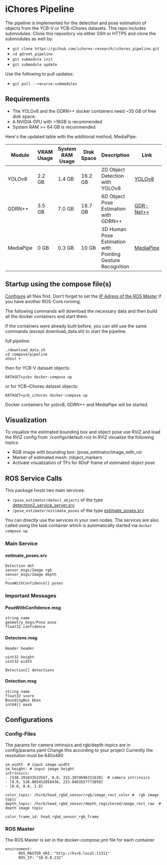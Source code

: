 # iChores Pipeline
The pipeline is implemented for the detection and pose estimation of objects from the YCB-V or YCB-iChores datasets.
This repo includes submodules.
Clone this repository via either SSH or HTTPS and clone the submodules as well by:
- `git clone https://github.com/ichores-research/ichores_pipeline.git`
- `cd gdrnet_pipeline`
- `git submodule init`
- `git submodule update`

Use the following to pull updates:
- `git pull --recurse-submodules`

## Requirements
- The YOLOv8 and the GDRN++ docker containers need ~35 GB of free disk space.
- A NVIDIA GPU with >16GB is recommended
- System RAM >= 64 GB is recommended

Here's the updated table with the additional method, MediaPipe:

| Module                               | VRAM Usage | System RAM Usage | Disk Space | Description                                 | Link                                                                                   |
|--------------------------------------|------------|------------------|------------|---------------------------------------------|----------------------------------------------------------------------------------------|
| YOLOv8                               | 2.2 GB     | 1.4 GB           | 16.2 GB    | 2D Object Detection with YOLOv8             | [YOLOv8](https://github.com/hoenigpeter/yolov8_ros)                                    |
| GDRN++                               | 3.5 GB     | 7.0 GB           | 18.7 GB    | 6D Object Pose Estimation with GDRN++       | [GDR-Net++](https://github.com/hoenigpeter/gdrnpp_bop2022)                             |
| MediaPipe                            | 0 GB       | 0.3 GB           | 10 GB      | 3D Human Pose Estimation with Pointing Gesture Recognition | [MediaPipe](https://github.com/v4r-tuwien/pointing_gesture_recognition)                                |

## Startup using the compose file(s)
[Configure](#configurations) all files first. Don't forget to set the [IP Adress of the ROS Master](#ros-master) if you have another ROS-Core running.

The following commands will download the necessary data and then build all the docker containers and start them. 

If the containers were already built before, you can still use the same commands (except download_data.sh) to start the pipeline.

full pipeline:
```
./download_data.sh
cd compose/pipeline
xhost +
```
then for YCB-V dataset objects:

```
DATASET=ycbv docker-compose up
```
or for YCB-iChores dataset objects:

```
DATASET=ycb_ichores docker-compose up
```
Docker containers for yolov8, GDRN++ and MediaPipe will be started.

## Visualization
To visualize the estimated bounding box and object pose use RViZ and load the RViZ config from ./configs/default.rviz
In RViZ visualize the following topics:
- RGB image with bounding box: /pose_estimator/image_with_roi
- Marker of estimated mesh: /object_markers
- Activate visualization of TFs for 6DoF frame of estimated object pose

## ROS Service Calls
This package hosts two main services:
- ```/pose_estimator/detect_objects``` of the type [detectron2_service_server.srv](https://github.com/v4r-tuwien/object_detector_msgs/blob/main/srv/detectron2_service_server.srv) 
- ```/pose_estimator/estimate_poses``` of the type [estimate_poses.srv](https://github.com/v4r-tuwien/object_detector_msgs/blob/main/srv/estimate_poses.srv)

You can directly use the services in your own nodes.
The services are also called using the task container which is automatically started via `docker compose up`.

### Main Service

#### estimate_poses.srv
```
Detection det
sensor_msgs/Image rgb
sensor_msgs/Image depth
---
PoseWithConfidence[] poses
```

### Important Messages
#### PoseWithConfidence.msg
```
string name
geometry_msgs/Pose pose
float32 confidence
```

#### Detecions.msg
```
Header header

uint32 height
uint32 width

Detection[] detections
```

#### Detection.msg
```
string name
float32 score
BoundingBox bbox
int64[] mask
```

## Configurations
### Config-Files
The params for camera intrinsics and rgb/depth-topics are in config/params.yaml
Change this according to your project
Currently the resolution must be 640x480 
```
im_width  # input image widht
im_height: # input image height
intrinsics:
- [538.391033533567, 0.0, 315.3074696331638]  # camera intrinsics
- [0.0, 538.085452058436, 233.0483557773859]
- [0.0, 0.0, 1.0] 

color_topic: /hsrb/head_rgbd_sensor/rgb/image_rect_color #  rgb image topic
depth_topic: /hsrb/head_rgbd_sensor/depth_registered/image_rect_raw  # depth image topic

color_frame_id: head_rgbd_sensor_rgb_frame
```

### ROS Master
The ROS Master is set in the docker-compose.yml file for each container 
```
environment:
      ROS_MASTER_URI: "http://hsrb.local:11311"
      ROS_IP: "10.0.0.232"
```

